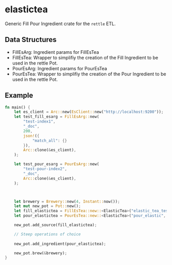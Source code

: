 # elastictea
Generic Fill Pour Ingredient crate for the `rettle` ETL.


## Data Structures
- FillEsArg: Ingredient params for FillEsTea
- FillEsTea: Wrapper to simplifiy the creation of the Fill Ingredient to be used in the rettle Pot.
- PourEsArg: Ingredient params for PourEsTea
- PourEsTea: Wrapper to simplifiy the creation of the Pour Ingredient to be used in the rettle Pot.

## Example
```rust
fn main() {
    let es_client = Arc::new(EsClient::new("http://localhost:9200"));
    let test_fill_esarg = FillEsArg::new(
        "test-index1",
        "_doc",
        200,
        json!({
            "match_all": {}
        }),
        Arc::clone(&es_client),
    );

    let test_pour_esarg = PourEsArg::new(
        "test-pour-index2",
        "_doc",
        Arc::clone(&es_client),
    );



    let brewery = Brewery::new(4, Instant::now());
    let mut new_pot = Pot::new();
    let fill_elastictea = FillEsTea::new::<ElasticTea>("elastic_tea_test", "test_index", test_fill_esarg);
    let pour_elastictea = PourEsTea::new::<ElasticTea>("pour_elastic", test_pour_esarg);

    new_pot.add_source(fill_elastictea);

    // Steep operations of choice
    
    new_pot.add_ingredient(pour_elastictea);

    new_pot.brew(&brewery);
}
```
